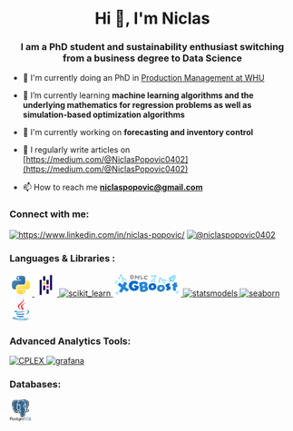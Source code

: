 <h1 align="center">Hi 👋, I'm Niclas</h1>
<h3 align="center">I am a PhD student and sustainability enthusiast switching from a business degree to Data Science</h3>

- 📝 I'm currently doing an PhD in [Production Management at WHU](https://www.whu.edu/en/faculty/supply-chain-management-group/production-management/external-doctoral-students/niclas-popovic/)

- 🌱 I’m currently learning **machine learning algorithms and the underlying mathematics for regression problems as well as simulation-based optimization algorithms**

- 🔭 I'm currently working on **forecasting and inventory control**

- 📝 I regularly write articles on [https://medium.com/@NiclasPopovic0402](https://medium.com/@NiclasPopovic0402)

- 📫 How to reach me **niclaspopovic@gmail.com**

<h3 align="left">Connect with me:</h3>
<p align="left">
<a href="https://www.linkedin.com/in/niclas-popovic/" target="blank"><img align="center" src="https://raw.githubusercontent.com/rahuldkjain/github-profile-readme-generator/master/src/images/icons/Social/linked-in-alt.svg" alt="https://www.linkedin.com/in/niclas-popovic/" height="30" width="40" /></a>
<a href="https://medium.com/@niclaspopovic0402" target="blank"><img align="center" src="https://raw.githubusercontent.com/rahuldkjain/github-profile-readme-generator/master/src/images/icons/Social/medium.svg" alt="@niclaspopovic0402" height="30" width="40" /></a>
</p>

<h3 align="left">Languages & Libraries :</h3>
<p align="left">
 <a href="https://www.python.org" target="_blank" rel="noreferrer"> <img src="https://raw.githubusercontent.com/devicons/devicon/master/icons/python/python-original.svg" alt="python" width="40" height="40"/> </a> 
 <a href="https://pandas.pydata.org/" target="_blank" rel="noreferrer"> <img src="https://raw.githubusercontent.com/devicons/devicon/2ae2a900d2f041da66e950e4d48052658d850630/icons/pandas/pandas-original.svg" alt="pandas" width="40" height="40"/> </a>  <a href="https://scikit-learn.org/" target="_blank" rel="noreferrer"> <img src="https://upload.wikimedia.org/wikipedia/commons/0/05/Scikit_learn_logo_small.svg" alt="scikit_learn" width="40" height="40"/> </a> 
 <a href="https://xgboost.readthedocs.io/en/stable/" target="_blank" rel="noreferrer"> <img src="https://raw.githubusercontent.com/dmlc/dmlc.github.io/master/img/logo-m/xgboost.png" alt="xgboost" width="120" height="40"/> </a> 
  <a href="https://www.statsmodels.org/stable/index.html" target="_blank" rel="noreferrer"> <img src="https://www.statsmodels.org/stable/_static/statsmodels-logo-v2-bw.svg" alt="statsmodels" width="40" height="40"/> </a> 
 <a href="https://seaborn.pydata.org/" target="_blank" rel="noreferrer"> <img src="https://seaborn.pydata.org/_images/logo-mark-lightbg.svg" alt="seaborn" width="40" height="40"/> </a> 
<a href="https://www.java.com" target="_blank" rel="noreferrer"> <img src="https://raw.githubusercontent.com/devicons/devicon/master/icons/java/java-original.svg" alt="java" width="40" height="40"/> </a> </p>

<h3 align="left">Advanced Analytics Tools:</h3>
<p align="left">
<a href="[https://grafana.com](https://www.ibm.com/products/ilog-cplex-optimization-studio/cplex-optimizer)" target="_blank" rel="noreferrer"> <img src="https://upload.wikimedia.org/wikipedia/commons/thumb/5/51/IBM_logo.svg/800px-IBM_logo.svg.png" alt="CPLEX" width="80" height="40"/> </a>
<a href="https://grafana.com" target="_blank" rel="noreferrer"> <img src="https://www.vectorlogo.zone/logos/grafana/grafana-icon.svg" alt="grafana" width="40" height="40"/> </a> 
  </p>
  
<h3 align="left">Databases:</h3>
<p align="left">
 <a href="https://www.postgresql.org" target="_blank" rel="noreferrer"> <img src="https://raw.githubusercontent.com/devicons/devicon/master/icons/postgresql/postgresql-original-wordmark.svg" alt="postgresql" width="40" height="40"/> </a>
 </p>
